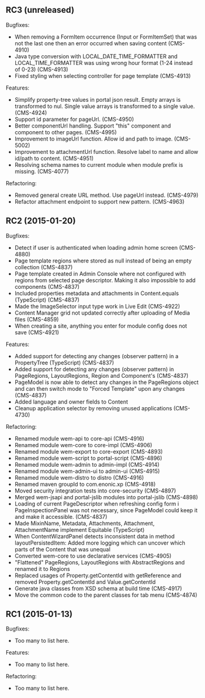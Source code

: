 ## RC3 (unreleased)

Bugfixes:

 - When removing a FormItem occurrence (Input or FormItemSet) that was not the last one
   then an error occurred when saving content (CMS-4910)
 - Java type conversion with LOCAL_DATE_TIME_FORMATTER and LOCAL_TIME_FORMATTER was using wrong
   hour format (1-24 instead of 0-23) (CMS-4913)
 - Fixed styling when selecting controller for page template (CMS-4913)

Features:

  - Simplify property-tree values in portal json result. Empty arrays is transformed to nul. Single value arrays
    is transformed to a single value. (CMS-4924)
  - Support id parameter for pageUrl. (CMS-4950)
  - Better componentUrl handling. Support "this" component and component to other pages. (CMS-4995)
  - Improvement to imageUrl function. Allow id and path to image. (CMS-5002)
  - Improvement to attachmentUrl function. Resolve label to name and allow id/path to content. (CMS-4951)
  - Resolving schema names to current module when module prefix is missing. (CMS-4077)

Refactoring:

  - Removed general create URL method. Use pageUrl instead. (CMS-4979)
  - Refactor attachment endpoint to support new pattern. (CMS-4963)


## RC2 (2015-01-20)

Bugfixes:

  - Detect if user is authenticated when loading admin home screen (CMS-4880)
  - Page template regions where stored as null instead of being an empty collection (CMS-4837)
  - Page template created in Admin Console where not configured with regions from selected page
    descriptor. Making it also impossible to add components (CMS-4837)
  - Included properties metadata and attachments in Content.equals (TypeScript) (CMS-4837)
  - Made the ImageSelector input type work in Live Edit (CMS-4922)
  - Content Manager grid not updated correctly after uploading of Media files (CMS-4859)
  - When creating a site, anything you enter for module config does not save (CMS-4921)

Features:

  - Added support for detecting any changes (observer pattern) in a PropertyTree (TypeScript) (CMS-4837)
  - Added support for detecting any changes (observer pattern) in PageRegions, LayoutRegions,
    Region and Component's (CMS-4837)
  - PageModel is now able to detect any changes in the PageRegions object and can then switch mode
    to "Forced Template" upon any changes (CMS-4837)
  - Added language and owner fields to Content
  - Cleanup application selector by removing unused applications (CMS-4730)

Refactoring:

  - Renamed module wem-api to core-api (CMS-4916)
  - Renamed module wem-core to core-impl (CMS-4906)
  - Renamed module wem-export to core-export (CMS-4893)
  - Renamed module wem-script to portal-script (CMS-4896)
  - Renamed module wem-admin to admin-impl (CMS-4914)
  - Renamed module wem-admin-ui to admin-ui (CMS-4915)
  - Renamed module wem-distro to distro (CMS-4916)
  - Renamed maven groupId to com.enonic.xp (CMS-4918)
  - Moved security integration tests into core-security (CMS-4897)
  - Merged wem-jsapi and portal-jslib modules into portal-jslib (CMS-4898)
  - Loading of current PageDescriptor when refreshing config form i PageInspectionPanel was not necessary,
    since PageModel could keep it and make it accessible. (CMS-4837)
  - Made MixinName, Metadata, Attachments, Attachment, AttachmentName implement Equitable (TypeScript)
  - When ContentWizardPanel detects inconsistent data in method layoutPersistedItem: 
    Added more logging which can uncover which parts of the Content that was unequal
  - Converted wem-core to use declarative services (CMS-4905)  
  - "Flattened" PageRegions, LayoutRegions with AbstractRegions and renamed it to Regions
  - Replaced usages of Property.getContentId with getReference and removed Property.getContentId and Value.getContentId
  - Generate java classes from XSD schema at build time (CMS-4917)
  - Move the common code to the parent classes for tab menu (CMS-4874)


## RC1 (2015-01-13)

Bugfixes:

  - Too many to list here.

Features:

  - Too many to list here.

Refactoring:

  - Too many to list here.

